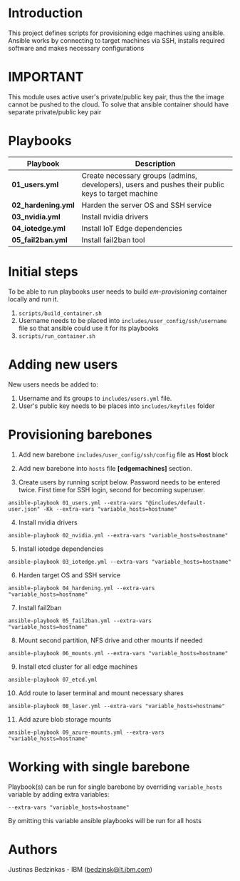 # Introduction 
This project defines scripts for provisioning edge machines using ansible. Ansible works by connecting to target machines via SSH, installs required software and makes necessary configurations

# IMPORTANT
This module uses active user's private/public key pair, thus the the image cannot be pushed to the cloud. To solve that ansible container should have separate private/public key pair

# Playbooks

| Playbook | Description |
| ------------- |-------------|
| **01_users.yml** | Create necessary groups (admins, developers), users and pushes their public keys to target machine |
| **02_hardening.yml** | Harden the server OS and SSH service |
| **03_nvidia.yml** | Install nvidia drivers |
| **04_iotedge.yml** | Install IoT Edge dependencies |
| **05_fail2ban.yml** | Install fail2ban tool |

# Initial steps

To be able to run playbooks user needs to build *em-provisioning* container locally and run it.
1. ```scripts/build_container.sh```
2. Username needs to be placed into `includes/user_config/ssh/username` file so that ansible could use it for its playbooks
3. ```scripts/run_container.sh```

# Adding new users

New users needs be added to:
1. Username and its groups to `includes/users.yml` file.
2. User's public key needs to be places into `includes/keyfiles` folder

# Provisioning barebones
1. Add new barebone `includes/user_config/ssh/config` file as **Host** block

2. Add new barebone into `hosts` file **[edgemachines]** section.

3. Create users by running script below. Password needs to be entered twice. First time for SSH login, second for becoming superuser.
```
ansible-playbook 01_users.yml --extra-vars "@includes/default-user.json" -Kk --extra-vars "variable_hosts=hostname"
```
4. Install nvidia drivers
```
ansible-playbook 02_nvidia.yml --extra-vars "variable_hosts=hostname"
```
5. Install iotedge dependencies 
```
ansible-playbook 03_iotedge.yml --extra-vars "variable_hosts=hostname"
```
6. Harden target OS and SSH service
```
ansible-playbook 04_hardening.yml --extra-vars "variable_hosts=hostname"
```
7. Install fail2ban
```
ansible-playbook 05_fail2ban.yml --extra-vars "variable_hosts=hostname"
```
8. Mount second partition, NFS drive and other mounts if needed
```
ansible-playbook 06_mounts.yml --extra-vars "variable_hosts=hostname"
```
9. Install etcd cluster for all edge machines
```
ansible-playbook 07_etcd.yml
```
10. Add route to laser terminal and mount necessary shares
```
ansible-playbook 08_laser.yml --extra-vars "variable_hosts=hostname"
```
11. Add azure blob storage mounts
```
ansible-playbook 09_azure-mounts.yml --extra-vars "variable_hosts=hostname"
```

# Working with single barebone

Playbook(s) can be run for single barebone by overriding `variable_hosts` variable by adding extra variables:
```
--extra-vars "variable_hosts=hostname"
```

By omitting this variable ansible playbooks will be run for all hosts

# Authors
Justinas Bedzinkas - IBM (bedzinsk@lt.ibm.com)


